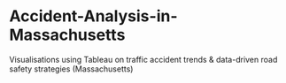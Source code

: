 # Accident-Analysis-in-Massachusetts
Visualisations using Tableau on traffic accident trends &amp; data-driven road safety strategies (Massachusetts)

